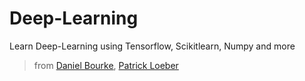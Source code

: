 # Deep-Learning
Learn Deep-Learning using Tensorflow, Scikitlearn, Numpy and more
>from 
  [Daniel Bourke](https://github.com/mrdbourke), [Patrick Loeber ](https://github.com/python-engineer)
